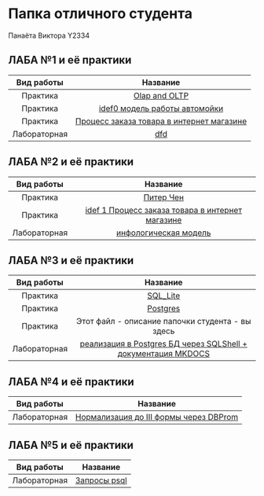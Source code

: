 # Папка отличного студента
Панаёта Виктора Y2334

## ЛАБА №1 и её практики
|Вид работы  |Название                                 |
|:----------:|:---------------------------------------:|
|Практика    |[Olap and OLTP](./prac/1.1)   |
|Практика    |[idef0 модель работы автомойки](./prac/1.2)   |
|Практика    |[Процесс заказа товара в интернет магазине](./prac/1.2)   |
|Лабораторная|[dfd](./labs/lab_№1)|


## ЛАБА №2 и её практики
|Вид работы  |Название                                         |
|:----------:|:----------------------------------------------:|
|Практика    |[Питер Чен](./prac/2.1)|
|Практика    |[idef 1 Процесс заказа товара в интернет магазине](./prac/2.2)|
|Лабораторная|[инфологическая модель](./labs/lab_№2)|


## ЛАБА №3 и её практики
|Вид работы  |Название                                                     |
|:----------:|:-----------------------------------------------------------:|
|Практика    |[SQL_Lite](./prac/3.1)|
|Практика    |[Postgres](./prac/3.2)|
|Практика    |Этот файл - описание папочки студента - вы здесь|
|Лабораторная|[реализация в Postgres БД через SQLShell + документация MKDOCS](./labs/lab_№3)|


## ЛАБА №4 и её практики
|Вид работы  |Название                              |
|:----------:|:------------------------------------:|
|Лабораторная|[Нормализация до III формы через DBProm](./labs/lab_№4)|


## ЛАБА №5 и её практики
|Вид работы  |Название                              |
|:----------:|:------------------------------------:|
|Лабораторная|[Запросы psql](./labs/lab_№5)|
